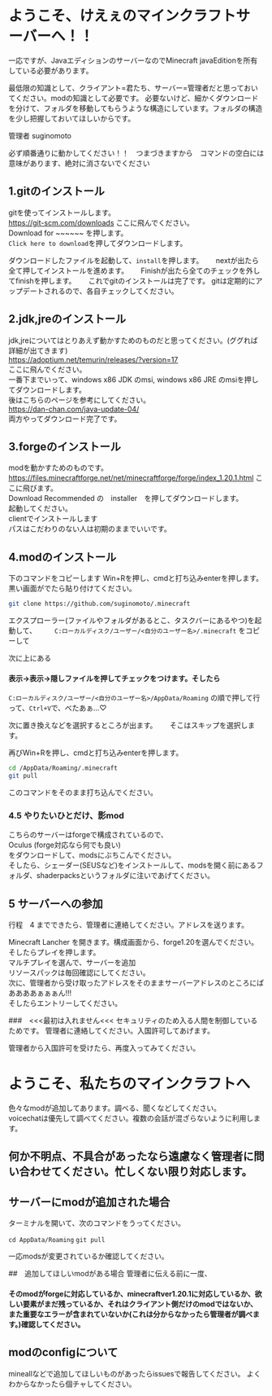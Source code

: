 # **ようこそ、けえぇのマインクラフトサーバーへ！！**

一応ですが、JavaエディションのサーバーなのでMinecraft javaEditionを所有している必要があります。


最低限の知識として、クライアント=君たち、サーバー=管理者だと思っておいてください。modの知識として必要です。  必要ないけど、細かくダウンロードを分けて、フォルダを移動してもらうような構造にしています。フォルダの構造を少し把握しておいてほしいからです。

管理者 suginomoto

必ず順番通りに動かしてください！！　つまづきますから　コマンドの空白には意味があります、絶対に消さないでください



## 1.gitのインストール
gitを使ってインストールします。  
https://git-scm.com/downloads 
ここに飛んでください。  
Download for ~~~~~~ を押します。  
`Click here to download`を押してダウンロードします。

ダウンロードしたファイルを起動して、`install`を押します。　　
nextが出たら全て押してインストールを進めます。　　
Finishが出たら全てのチェックを外してfinishを押します。　　
これでgitのインストールは完了です。
gitは定期的にアップデートされるので、各自チェックしてください。




## 2.jdk,jreのインストール
jdk,jreについてはとりあえず動かすためのものだと思ってください。(ググれば詳細が出てきます)  
https://adoptium.net/temurin/releases/?version=17  
ここに飛んでください。  
一番下までいって、windows x86 JDK のmsi, windows x86 JRE のmsiを押してダウンロードします。  
後はこちらのページを参考にしてください。  
https://dan-chan.com/java-update-04/  
両方やってダウンロード完了です。



## 3.forgeのインストール
modを動かすためのものです。  
https://files.minecraftforge.net/net/minecraftforge/forge/index_1.20.1.html 
ここに飛びます。  
Download Recommended の　installer　を押してダウンロードします。  
起動してください。  
clientでインストールします  
パスはこだわりのない人は初期のままでいいです。  



## 4.modのインストール 
下のコマンドをコピーします
Win+Rを押し、cmdと打ち込みenterを押します。  
黒い画面がでたら貼り付けてください。  

```bash
git clone https://github.com/suginomoto/.minecraft 
```

エクスプローラー(ファイルやフォルダがあるとこ、タスクバーにあるやつ)を起動して、  　　
`C:ローカルディスク/ユーザー/<自分のユーザー名>/.minecraft`
をコピーして

次に上にある  
#### 表示->表示->隠しファイルを押してチェックをつけます。そしたら  
`C:ローカルディスク/ユーザー/<自分のユーザー名>/AppData/Roaming`
の順で押して行って、`Ctrl+V`で、べたあぁ...♡  

次に置き換えなどを選択するところが出ます。　　
そこはスキップを選択します。　　

再びWin+Rを押し、cmdと打ち込みenterを押します。
```bash
cd /AppData/Roaming/.minecraft
git pull
```
このコマンドをそのまま打ち込んでください。
### 4.5 やりたいひとだけ、影mod  
こちらのサーバーはforgeで構成されているので、  
Oculus (forge対応なら何でも良い)  
をダウンロードして、modsにぶちこんでください。  
そしたら、シェーダー(SEUSなど)をインストールして、modsを開く前にあるフォルダ、shaderpacksというフォルダに注いであげてください。



## 5 サーバーへの参加
行程　4 までできたら、管理者に連絡してください。アドレスを送ります。

Minecraft Lancher を開きます。構成画面から、forge1.20を選んでください。そしたらプレイを押します。  
マルチプレイを選んで、サーバーを追加  
リソースパックは毎回確認にしてください。  
次に、管理者から受け取ったアドレスをそのままサーバーアドレスのところにぱああああぁぁぁん!!!  
そしたらエントリーしてください。　

###　<<<最初は入れません<<< セキュリティのため入る人間を制御しているためです。
管理者に連絡してください。入国許可してあげます。

管理者から入国許可を受けたら、再度入ってみてください。




# ようこそ、私たちのマインクラフトへ
色々なmodが追加してあります。調べる、聞くなどしてください。  
voicechatは優先して調べてください。複数の会話が混ざらないように利用します。




## 何か不明点、不具合があったなら遠慮なく管理者に問い合わせてください。忙しくない限り対応します。

## サーバーにmodが追加された場合
ターミナルを開いて、次のコマンドをうってください。

```cd AppData/Roaming```
```git pull```

一応modsが変更されているか確認してください。

##　追加してほしいmodがある場合
管理者に伝える前に一度、
#### そのmodがforgeに対応しているか、minecraftver1.20.1に対応しているか、欲しい要素がまだ残っているか、それはクライアント側だけのmodではないか、また重要なエラーが含まれていないか(これは分からなかったら管理者が調べます。)確認してください。

## modのconfigについて
mineallなどで追加してほしいものがあったらissuesで報告してください。
よくわからなかったら個チャしてください。

